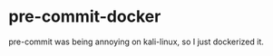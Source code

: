 pre-commit-docker
=================

pre-commit was being annoying on kali-linux, so I just dockerized it.

